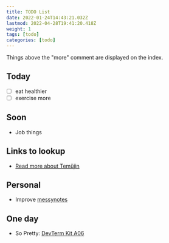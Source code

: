 ```yaml
---
title: TODO List
date: 2022-01-24T14:43:21.032Z
lastmod: 2022-04-28T19:41:20.418Z
weight: 1
tags: [todo]
categories: [todo]
---
```


Things above the "more" comment are displayed on the index.

## Today

- [ ] eat healthier
- [ ] exercise more

<!--more-->


## Soon

- Job things

## Links to lookup

- [Read more about Temüjin](https://en.wikipedia.org/wiki/Genghis_Khan)

## Personal

- Improve [messynotes](https://github.com/mmessmore/messynotes)

## One day

- So Pretty: [DevTerm Kit
  A06](https://www.clockworkpi.com/product-page/devterm-kit-a06-series)
